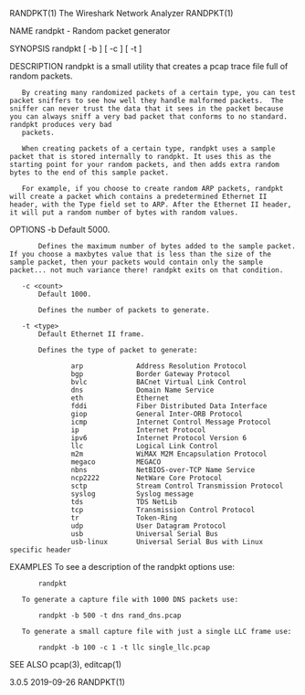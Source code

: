 RANDPKT(1)                                                                                                                                   The Wireshark Network Analyzer                                                                                                                                  RANDPKT(1)

NAME
       randpkt - Random packet generator

SYNOPSIS
       randpkt [ -b <maxbytes> ] [ -c <count> ] [ -t <type> ] <filename>

DESCRIPTION
       randpkt is a small utility that creates a pcap trace file full of random packets.

       By creating many randomized packets of a certain type, you can test packet sniffers to see how well they handle malformed packets.  The sniffer can never trust the data that it sees in the packet because you can always sniff a very bad packet that conforms to no standard.  randpkt produces very bad
       packets.

       When creating packets of a certain type, randpkt uses a sample packet that is stored internally to randpkt. It uses this as the starting point for your random packets, and then adds extra random bytes to the end of this sample packet.

       For example, if you choose to create random ARP packets, randpkt will create a packet which contains a predetermined Ethernet II header, with the Type field set to ARP. After the Ethernet II header, it will put a random number of bytes with random values.

OPTIONS
       -b <maxbytes>
           Default 5000.

           Defines the maximum number of bytes added to the sample packet.  If you choose a maxbytes value that is less than the size of the sample packet, then your packets would contain only the sample packet... not much variance there! randpkt exits on that condition.

       -c <count>
           Default 1000.

           Defines the number of packets to generate.

       -t <type>
           Default Ethernet II frame.

           Defines the type of packet to generate:

                   arp             Address Resolution Protocol
                   bgp             Border Gateway Protocol
                   bvlc            BACnet Virtual Link Control
                   dns             Domain Name Service
                   eth             Ethernet
                   fddi            Fiber Distributed Data Interface
                   giop            General Inter-ORB Protocol
                   icmp            Internet Control Message Protocol
                   ip              Internet Protocol
                   ipv6            Internet Protocol Version 6
                   llc             Logical Link Control
                   m2m             WiMAX M2M Encapsulation Protocol
                   megaco          MEGACO
                   nbns            NetBIOS-over-TCP Name Service
                   ncp2222         NetWare Core Protocol
                   sctp            Stream Control Transmission Protocol
                   syslog          Syslog message
                   tds             TDS NetLib
                   tcp             Transmission Control Protocol
                   tr              Token-Ring
                   udp             User Datagram Protocol
                   usb             Universal Serial Bus
                   usb-linux       Universal Serial Bus with Linux specific header

EXAMPLES
       To see a description of the randpkt options use:

           randpkt

       To generate a capture file with 1000 DNS packets use:

           randpkt -b 500 -t dns rand_dns.pcap

       To generate a small capture file with just a single LLC frame use:

           randpkt -b 100 -c 1 -t llc single_llc.pcap

SEE ALSO
       pcap(3), editcap(1)

3.0.5                                                                                                                                                  2019-09-26                                                                                                                                            RANDPKT(1)
